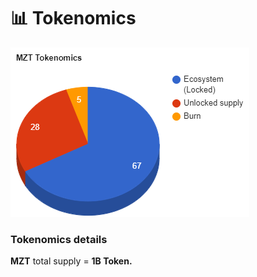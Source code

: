 # 📊 Tokenomics

![total supply = 1B Token](<../.gitbook/assets/pie-chart (2) (1).png>)

### Tokenomics details

**MZT** total supply = **1B Token.**
